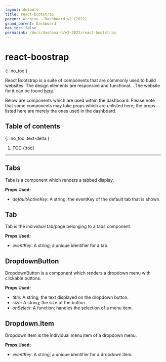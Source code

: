 ```yaml
---  
layout: default  
title: react-bootstrap
parent: Archive - Dashboard v2 (2022)
grand_parent: Dashboard
has_toc: false
permalink: /docs/dashboard/v2-2022/react-bootstrap
---  
```


# react-boostrap
{: .no_toc }

React Bootstrap is a suite of components that are commonly used to build websites. The design elements are responsive and functional.
. The website for it can be found [here](https://react-bootstrap.github.io/).

Below are components which are used within the dashboard. Please note that some components may take props which are unlisted here; the props listed here are merely the ones used in the dashboard.

## Table of contents
{: .no_toc .text-delta }

1. TOC
{:toc}

---

## Tabs

Tabs is a component which renders a tabbed display.

**Props Used:**
- *defaultActiveKey*: A string; the eventKey of the default tab that is shown.


## Tab

Tab is the individual tab/page belonging to a tabs component.

**Props Used:**
- *eventKey*: A string; a unique identifier for a tab.

## DropdownButton

DropdownButton is a component which renders a dropdown menu with clickable buttons.

**Props Used:**
- *title*: A string; the text displayed on the dropdown button.
- *size*: A string; the size of the button.
- *onSelect*: A function; handles the selection of a menu item.

## Dropdown.Item

Dropdown.Item is the individual menu item of a dropdown menu.

**Props Used:**
- *eventKey*: A string; a unique identifier for a dropdown item.